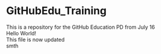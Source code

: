 # GitHubEdu_Training
This is a repository for the GitHub Education PD from July 16  
Hello World!  
This file is now updated  
smth
